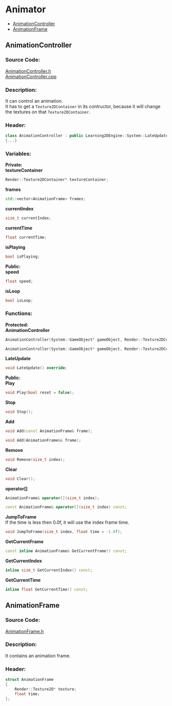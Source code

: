 # Animator
- [AnimationController](Animator.md#animationcontroller)
- [AnimationFrame](Animator.md#animationframe)

##
## AnimationController
### Source Code:
[AnimationController.h](../../Learning2DEngine/Learning2DEngine/Animator/AnimationController.h)  
[AnimationController.cpp](../../Learning2DEngine/Learning2DEngine/Animator/AnimationController.cpp)  

### Description:
It can control an animation.  
It has to get a `Texture2DContainer` in its contructor, because it will change the textures on that
`Texture2DContainer`.

### Header:
```cpp
class AnimationController : public Learning2DEngine::System::LateUpdaterComponent
{...}
```

### Variables:
**Private:**  
**textureContainer**  
```cpp
Render::Texture2DContainer* textureContainer;
```

**frames**  
```cpp
std::vector<AnimationFrame> frames;
``` 

**currentIndex**  
```cpp
size_t currentIndex;
``` 

**currentTime**  
```cpp
float currentTime;
``` 

**isPlaying**  
```cpp
bool isPlaying;
``` 

**Public:**  
**speed**  
```cpp
float speed;
```

**isLoop**  
```cpp
bool isLoop;
```

### Functions:
**Protected:**  
**AnimationController**  
```cpp
AnimationController(System::GameObject* gameObject, Render::Texture2DContainer* textureContainer, bool isLoop = false);
```
```cpp
AnimationController(System::GameObject* gameObject, Render::Texture2DContainer* textureContainer, size_t minFrameSize, bool isLoop = false);
```

**LateUpdate**  
```cpp
void LateUpdate() override;
```

**Public:**  
**Play**  
```cpp
void Play(bool reset = false);
```

**Stop**  
```cpp
void Stop();
```

**Add**  
```cpp
void Add(const AnimationFrame& frame);
```
```cpp
void Add(AnimationFrame&& frame);
```

**Remove**  
```cpp
void Remove(size_t index);
```

**Clear**  
```cpp
void Clear();
```

**operator[]**  
```cpp
AnimationFrame& operator[](size_t index);
```
```cpp
const AnimationFrame& operator[](size_t index) const;
```

**JumpToFrame**  
If the time is less then 0.0f, it will use the index frame time.
```cpp
void JumpToFrame(size_t index, float time = -1.0f);
```

**GetCurrentFrame**  
```cpp
const inline AnimationFrame& GetCurrentFrame() const;
```

**GetCurrentIndex**  
```cpp
inline size_t GetCurrentIndex() const;
```

**GetCurrentTime**  
```cpp
inline float GetCurrentTime() const;
```

##
## AnimationFrame
### Source Code:
[AnimationFrame.h](../../Learning2DEngine/Learning2DEngine/Animator/AnimationFrame.h)  

### Description:
It contains an animation frame.

### Header:
```cpp
struct AnimationFrame
{
	Render::Texture2D* texture;
	float time;
};
```